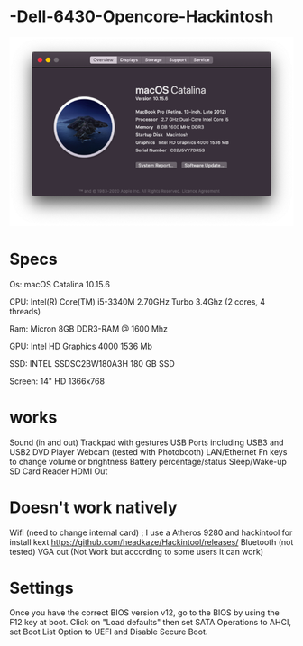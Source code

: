 # -Dell-6430-Opencore-Hackintosh


![alt text](https://github.com/Arewatechnology/-Dell-6430-Opencore-Hackintosh/raw/master/Screenshot%202020-09-27%20at%2011.37.48.png?raw=true)



# Specs
Os: macOS Catalina 10.15.6

CPU: Intel(R) Core(TM) i5-3340M 2.70GHz Turbo 3.4Ghz (2 cores, 4 threads)

Ram: Micron 8GB DDR3-RAM @ 1600 Mhz

GPU: Intel HD Graphics 4000 1536 Mb

SSD: INTEL SSDSC2BW180A3H 180 GB SSD

Screen: 14" HD 1366x768




# works
Sound (in and out)
Trackpad with gestures
USB Ports including USB3 and USB2
DVD Player
Webcam (tested with Photobooth)
LAN/Ethernet
Fn keys to change volume or brightness
Battery percentage/status
Sleep/Wake-up
SD Card Reader
HDMI Out


# Doesn't work natively

Wifi (need to change internal card) ; I use a Atheros 9280 and hackintool for install kext https://github.com/headkaze/Hackintool/releases/
Bluetooth (not tested)
VGA out (Not Work but according to some users it can work)



# Settings
Once you have the correct BIOS version v12, go to the BIOS by using the F12 key at boot. Click on "Load defaults" then set SATA Operations to AHCI, set Boot List Option to UEFI and Disable Secure Boot.
